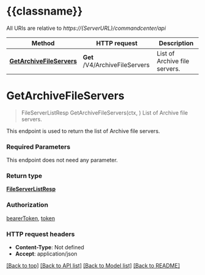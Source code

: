 # {{classname}}

All URIs are relative to *https://{ServerURL}/commandcenter/api*

Method | HTTP request | Description
------------- | ------------- | -------------
[**GetArchiveFileServers**](ArchiveFileServersApi.md#GetArchiveFileServers) | **Get** /V4/ArchiveFileServers | List of Archive file servers.

# **GetArchiveFileServers**
> FileServerListResp GetArchiveFileServers(ctx, )
List of Archive file servers.

This endpoint is used to return the list of Archive file servers.

### Required Parameters
This endpoint does not need any parameter.

### Return type

[**FileServerListResp**](FileServerListResp.md)

### Authorization

[bearerToken](../README.md#bearerToken), [token](../README.md#token)

### HTTP request headers

 - **Content-Type**: Not defined
 - **Accept**: application/json

[[Back to top]](#) [[Back to API list]](../README.md#documentation-for-api-endpoints) [[Back to Model list]](../README.md#documentation-for-models) [[Back to README]](../README.md)

